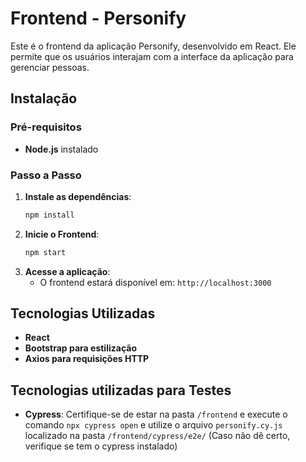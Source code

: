 # Frontend - Personify

Este é o frontend da aplicação Personify, desenvolvido em React. Ele permite que os usuários interajam com a interface da aplicação para gerenciar pessoas.

## Instalação

### Pré-requisitos
- **Node.js** instalado

### Passo a Passo
1. **Instale as dependências**:
   ```bash
   npm install

2. **Inicie o Frontend**:
   ```bash
   npm start

3. **Acesse a aplicação**:
    - O frontend estará disponível em: ```http://localhost:3000```

## Tecnologias Utilizadas
- **React**
- **Bootstrap para estilização**
- **Axios para requisições HTTP**

## Tecnologias utilizadas para Testes
- **Cypress**: Certifique-se de estar na pasta ```/frontend``` e execute o comando ```npx cypress open``` e utilize o arquivo ```personify.cy.js``` localizado na pasta ```/frontend/cypress/e2e/``` (Caso não dê certo, verifique se tem o cypress instalado)